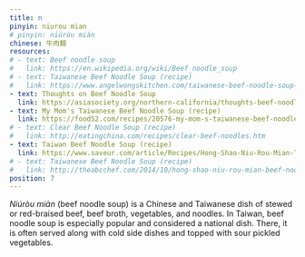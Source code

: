```yaml
---
title: n
pinyin: niurou mian
# pinyin: niúròu miàn
chinese: 牛肉麵
resources: 
# - text: Beef noodle soup
#   link: https://en.wikipedia.org/wiki/Beef_noodle_soup
# - text: Taiwanese Beef Noodle Soup (recipe)
#   link: https://www.angelwongskitchen.com/taiwanese-beef-noodle-soup--292753290540629-niuacuterograveu-miagraven.html
- text: Thoughts on Beef Noodle Soup
  link: https://asiasociety.org/northern-california/thoughts-beef-noodle-soup-born-and-bred-taiwanese-mama
- text: My Mom's Taiwanese Beef Noodle Soup (recipe)
  link: https://food52.com/recipes/20576-my-mom-s-taiwanese-beef-noodle-soup
# - text: Clear Beef Noodle Soup (recipe)
#   link: http://eatingchina.com/recipes/clear-beef-noodles.htm
- text: Taiwan Beef Noodle Soup (recipe)
  link: https://www.saveur.com/article/Recipes/Hong-Shao-Niu-Rou-Mian-Taiwanese-Beef-Noodle-Soup
# - text: Taiwanese Beef Noodle Soup (recipe)
#   link: http://theabcchef.com/2014/10/hong-shao-niu-rou-mian-beef-noodle-soup.html
position: 7
---
```


*Niúròu miàn* (beef noodle soup) is a Chinese and Taiwanese dish of stewed or red-braised beef, beef broth, vegetables, and noodles. In Taiwan, beef noodle soup is especially popular and considered a national dish. There, it is often served along with cold side dishes and topped with sour pickled vegetables.
